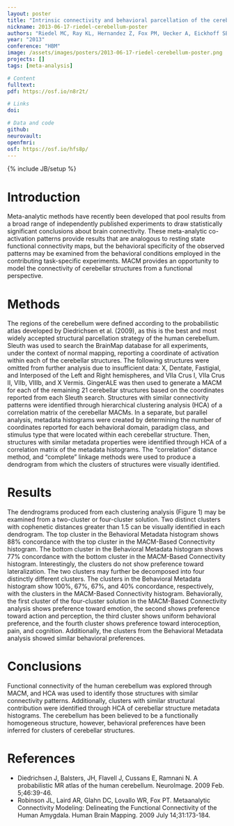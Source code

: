 ```yaml
---
layout: poster
title: "Intrinsic connectivity and behavioral parcellation of the cerebellum through meta-analytic modeling"
nickname: 2013-06-17-riedel-cerebellum-poster
authors: "Riedel MC, Ray KL, Hernandez Z, Fox PM, Uecker A, Eickhoff SB, Fox PT, Laird AR"
year: "2013"
conference: "HBM"
image: /assets/images/posters/2013-06-17-riedel-cerebellum-poster.png
projects: []
tags: [meta-analysis]

# Content
fulltext:
pdf: https://osf.io/n8r2t/

# Links
doi:

# Data and code
github:
neurovault:
openfmri:
osf: https://osf.io/hfs8p/
---
```

{% include JB/setup %}

# Introduction
Meta-analytic methods have recently been developed that pool results from a broad range of independently published experiments to draw statistically significant conclusions about brain connectivity. These meta-analytic co-activation patterns provide results that are analogous to resting state functional connectivity maps, but the behavioral specificity of the observed patterns may be examined from the behavioral conditions employed in the contributing task-specific experiments. MACM provides an opportunity to model the connectivity of cerebellar structures from a functional perspective.

# Methods
The regions of the cerebellum were defined according to the probabilistic atlas developed by Diedrichsen et al. (2009), as this is the best and most widely accepted structural parcellation strategy of the human cerebellum.
Sleuth was used to search the BrainMap database for all experiments, under the context of normal mapping, reporting a coordinate of activation within each of the cerebellar structures. The following structures were omitted from further analysis due to insufficient data: X, Dentate, Fastigial, and Interposed of the Left and Right hemispheres, and VIIa Crus I, VIIa Crus II, VIIb, VIIIb, and X Vermis. GingerALE was then used to generate a MACM for each of the remaining 21 cerebellar structures based on the coordinates reported from each Sleuth search.
Structures with similar connectivity patterns were identified through hierarchical clustering analysis (HCA) of a correlation matrix of the cerebellar MACMs. In a separate, but parallel analysis, metadata histograms were created by determining the number of coordinates reported for each behavioral domain, paradigm class, and stimulus type that were located within each cerebellar structure.  Then, structures with similar metadata properties were identified through HCA of a correlation matrix of the metadata histograms. The “correlation” distance method, and “complete” linkage methods were used to produce a dendrogram from which the clusters of structures were visually identified.

# Results
The dendrograms produced from each clustering analysis (Figure 1) may be examined from a two-cluster or four-cluster solution.
Two distinct clusters with cophenetic distances greater than 1.5 can be visually identified in each dendrogram. The top cluster in the Behavioral Metadata histogram shows 88% concordance with the top cluster in the MACM-Based Connectivity histogram. The bottom cluster in the Behavioral Metadata histogram shows 77% concordance with the bottom cluster in the MACM-Based Connectivity histogram. Interestingly, the clusters do not show preference toward lateralization. The two clusters may further be decomposed into four distinctly different clusters. The clusters in the Behavioral Metadata histogram show 100%, 67%, 67%, and 40% concordance, respectively, with the clusters in the MACM-Based Connectivity histogram.
Behaviorally, the first cluster of the four-cluster solution in the MACM-Based Connectivity analysis shows preference toward emotion, the second shows preference toward action and perception, the third cluster shows uniform behavioral preference, and the fourth cluster shows preference toward interoception, pain, and cognition. Additionally, the clusters from the Behavioral Metadata analysis showed similar behavioral preferences.

# Conclusions
Functional connectivity of the human cerebellum was explored through MACM, and HCA was used to identify those structures with similar connectivity patterns. Additionally, clusters with similar structural contribution were identified through HCA of cerebellar structure metadata histograms. The cerebellum has been believed to be a functionally homogeneous structure, however, behavioral preferences have been inferred for clusters of cerebellar structures.

# References
- Diedrichsen J, Balsters, JH, Flavell J, Cussans E, Ramnani N. A probabilistic MR atlas of the human cerebellum. NeuroImage. 2009 Feb. 5;46:39-46.
- Robinson JL, Laird AR, Glahn DC, Lovallo WR, Fox PT. Metaanalytic Connectivity Modeling: Delineating the Functional Connectivity of the Human Amygdala. Human Brain Mapping. 2009 July 14;31:173-184.
